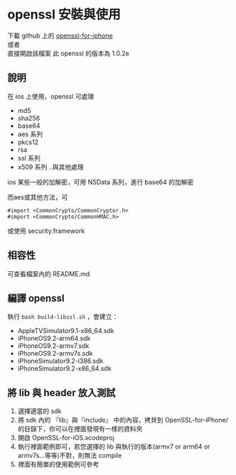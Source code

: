 # openssl 安裝與使用

下載 github 上的 [openssl-for-iphone](https://github.com/x2on/OpenSSL-for-iPhone)  
或者  
直接開啟該檔案
此 openssl 的版本為 1.0.2e

## 說明
在 ios 上使用，openssl 可處理

- md5 
- sha256 
- base64 
- aes 系列 
- pkcs12 
- rsa 
- ssl 系列 
- x509 系列 ..與其他處理

ios 某些一般的加解密，可用 NSData 系列，進行 base64 的加解密 

而aes或其他方法，可

```
#import <CommonCrypto/CommonCryptor.h> 
#import <CommonCrypto/CommonHMAC.h> 
```
或使用 security.framework

## 相容性
可查看檔案內的 README.md

## 編譯 openssl
執行 ```bash build-libssl.sh``` ，會建立：  

- AppleTVSimulator9.1-x86_64.sdk
- iPhoneOS9.2-arm64.sdk
- iPhoneOS9.2-armv7.sdk
- iPhoneOS9.2-armv7s.sdk
- iPhoneSimulator9.2-i386.sdk
- iPhoneSimulator9.2-x86_64.sdk

## 將 lib 與 header 放入測試

1. 選擇適當的 sdk
2. 將 sdk 內的 『lib』與『include』 中的內容，拷貝到 OpenSSL-for-iPhone/ 的目錄下，你可以在裡面發現有一樣的資料夾
3. 開啟 OpenSSL-for-iOS.xcodeproj
4. 執行裡面範例即可，若您選擇的 lib 與執行的版本(armv7 or arm64 or armv7s...等等)不對，則無法 compile
5. 裡面有簡單的使用範例可參考